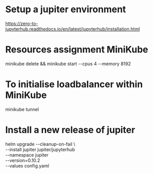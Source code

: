 
# Setup a jupiter environment
https://zero-to-jupyterhub.readthedocs.io/en/latest/jupyterhub/installation.html

# Resources assignment MiniKube
minikube delete && minikube start --cpus 4 --memory 8192

# To initialise loadbalancer within MiniKube
minikube tunnel 

# Install a new release of jupiter
helm upgrade --cleanup-on-fail \                         
  --install jupiter jupiter/jupyterhub \
  --namespace jupiter \
  --version=0.10.2 \
  --values config.yaml




